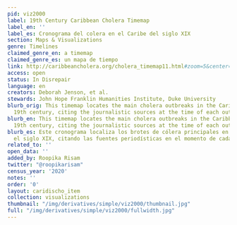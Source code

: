 ```yaml
---
pid: viz2000
label: 19th Century Caribbean Cholera Timemap
label_en: ''
label_es: Cronograma del colera en el Caribe del siglo XIX
section: Maps & Visualizations
genre: Timelines
claimed_genre_en: a timemap
claimed_genre_es: un mapa de tiempo
link: http://caribbeancholera.org/cholera_timemap11.html#zoom=5&center=20.13847031245115,-74.3994140625&date=1853-05-01
access: open
status: In Disrepair
language: en
creators: Deborah Jenson, et al.
stewards: John Hope Franklin Humanities Institute, Duke University
blurb_orig: This timemap locates the main cholera outbreaks in the Caribbean in the
  19th century, citing the journalistic sources at the time of each outbreak.
blurb_en: This timemap locates the main cholera outbreaks in the Caribbean in the
  19th century, citing the journalistic sources at the time of each outbreak.
blurb_es: Este cronograma localiza los brotes de cólera principales en el Caribe durante
  el siglo XIX, citando las fuentes periodísticas en el momento de cada brote.
related_to: ''
open_data: ''
added_by: Roopika Risam
twitter: "@roopikarisam"
census_year: '2020'
notes: ''
order: '0'
layout: caridischo_item
collection: visualizations
thumbnail: "/img/derivatives/simple/viz2000/thumbnail.jpg"
full: "/img/derivatives/simple/viz2000/fullwidth.jpg"
---
```

